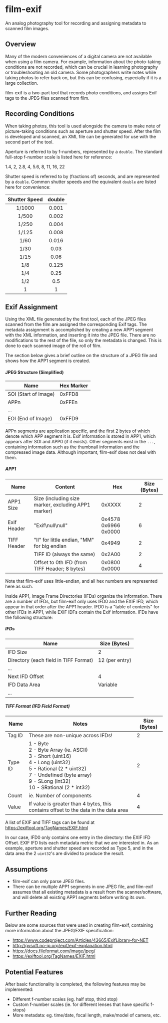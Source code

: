 # film-exif

An analog photography tool for recording and assigning metadata to scanned film images.

## Overview

Many of the modern conveniences of a digital camera are not available when using a film camera. For example, information about the photo-taking conditions are not recorded, which can be crucial in learning photography or troubleshooting an old camera. Some photographers write notes while taking photos to refer back on, but this can be confusing, especially if it is a large collection.

film-exif is a two-part tool that records photo conditions, and assigns Exif tags to the JPEG files scanned from film.



## Recording Conditions

When taking photos, this tool is used alongside the camera to make note of picture-taking conditions such as aperture and shutter speed. After the film is developed and scanned, an XML file can be generated for use with the second part of the tool.

Aperture is referred to by f-numbers, represented by a `double`. The standard full-stop f-number scale is listed here for reference:

1.4, 2, 2.8, 4, 5.6, 8, 11, 16, 22

Shutter speed is referred to by (fractions of) seconds, and are represented by a `double`. Common shutter speeds and the equivalent `double` are listed here for convenience:

| Shutter Speed | double |
| :-----------: | :----: |
|    1/1000     | 0.001  |
|     1/500     | 0.002  |
|     1/250     | 0.004  |
|     1/125     | 0.008  |
|     1/60      | 0.016  |
|     1/30      |  0.03  |
|     1/15      |  0.06  |
|      1/8      | 0.125  |
|      1/4      |  0.25  |
|      1/2      |  0.5   |
|       1       |   1    |



## Exif Assignment

Using the XML file generated by the first tool, each of the JPEG files scanned from the film are assigned the corresponding Exif tags. The metadata assignment is accomplished by creating a new APP1 segment with the XML information, and inserting it into the JPEG file. There are no modifications to the rest of the file, so only the metadata is changed. This is done to each scanned image of the roll of film.

The section below gives a brief outline on the structure of a JPEG file and shows how the APP1 segment is created.



#### JPEG Structure (Simplified)

| Name                 | Hex Marker |
| -------------------- | ---------- |
| SOI (Start of Image) | 0xFFD8     |
| APPn                 | 0xFFEn     |
| ...                  |            |
| EOI (End of Image)   | 0xFFD9     |

APPn segments are application specific, and the first 2 bytes of which denote which APP segment it is. Exif information is stored in APP1, which appears after SOI and APP0 (if it exists). Other segments exist in the `...`, containing information such as the thumbnail information and the compressed image data. Although important, film-exif does not deal with them.

##### APP1

| Name        | Content                                             | Hex                  | Size (Bytes) |
| ----------- | --------------------------------------------------- | -------------------- | ------------ |
| APP1 Size   | Size (including size marker, excluding APP1 marker) | 0xXXXX               | 2            |
| Exif Header | "Exif\null\null"                                    | 0x4578 0x6966 0x0000 | 6            |
| TIFF Header | "II" for little endian, "MM" for big endian         | 0x4949               | 2            |
|             | TIFF ID (always the same)                           | 0x2A00               | 2            |
|             | Offset to 0th IFD (from TIFF Header; 8 bytes)       | 0x0800 0x0000        | 4            |

Note that film-exif uses little-endian, and all hex numbers are represented here as such.

Inside APP1, Image Frame Directories (IFDs) organize the information. There are a number of IFDs, but film-exif only uses IFD0 and the EXIF IFD, which appear in that order after the APP1 header. IFD0 is a "table of contents" for other IFDs in APP1, while EXIF IDFs contain the Exif information. IFDs have the following structure:

##### IFDs

| Name                                  | Size (Bytes)   |
| ------------------------------------- | -------------- |
| IFD Size                              | 2              |
| Directory (each field in TIFF Format) | 12 (per entry) |
| ...                                   |                |
| Next IFD Offset                       | 4              |
| IFD Data Area                         | Variable       |
| ...                                   |                |

##### TIFF Format (IFD Field Format)

| Name    | Notes                                                        | Size (Bytes) |
| ------- | ------------------------------------------------------------ | ------------ |
| Tag ID  | These are non-unique across IFDs!                            | 2            |
| Type ID | 1 - Byte<br />2 - Byte Array (ie. ASCII)<br />3 - Short (uint16)<br />4 - Long (uint32)<br />5 - Rational (2 * uint32)<br />7 - Undefined (byte array)<br />9 - SLong (int32)<br />10 - SRational (2 * int32) | 2            |
| Count   | ie. Number of components                                     | 4            |
| Value   | If value is greater than 4 bytes, this contains offset to the data in the data area | 4            |

A list of EXIF and TIFF tags can be found at https://exiftool.org/TagNames/EXIF.html

In our case, IFD0 only contains one entry in the directory: the EXIF IFD Offset. EXIF IFD lists each metadata metric that we are interested in. As an example, aperture and shutter speed are recorded as Type 5, and in the data area the 2 `uint32`'s are divided to produce the result.

## Assumptions

- film-exif can only parse JPEG files.
- There can be multiple APP1 segments in one JPEG file, and film-exif assumes that all existing metadata is a result from the scanner/software, and will delete all existing APP1 segments before writing its own.



## Further Reading

Below are some sources that were used in creating film-exif, containing more information about the JPEG/EXIF specification:

- https://www.codeproject.com/Articles/43665/ExifLibrary-for-NET
- http://gvsoft.no-ip.org/exif/exif-explanation.html
- https://docs.fileformat.com/image/jpeg/
- https://exiftool.org/TagNames/EXIF.html



## Potential Features

After basic functionality is completed, the following features may be implemented:

- Different f-number scales (eg. half stop, third stop)
- Custom f-number scales (ie. for different lenses that have specific f-stops)
- More metadata: eg. time/date, focal length, make/model of camera, etc.